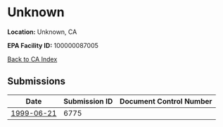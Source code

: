 # Unknown

**Location:** Unknown, CA

**EPA Facility ID:** 100000087005

[Back to CA Index](../../index.md)

## Submissions

| Date | Submission ID | Document Control Number |
|------|--------------|-------------------------|
| [1999-06-21](submissions/6775.md) | 6775 |  |
